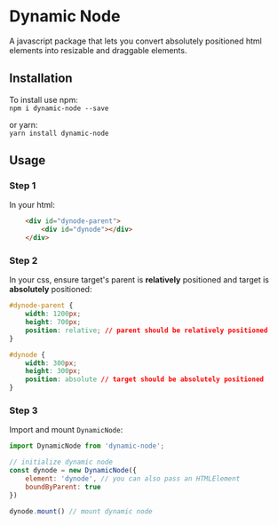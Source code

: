 # Dynamic Node
A javascript package that lets you convert absolutely positioned html elements into resizable and draggable elements.

## Installation
To install use npm: \
```npm i dynamic-node --save``` 

or yarn: \
```yarn install dynamic-node```

## Usage
### Step 1
In your html:
```html
    <div id="dynode-parent">
        <div id="dynode"></div>
    </div>
```

### Step 2
In your css, ensure target's parent is <strong>relatively</strong> positioned and target is <strong>absolutely</strong> positioned:
```css
#dynode-parent {
    width: 1200px;
    height: 700px;
    position: relative; // parent should be relatively positioned
}

#dynode {
    width: 300px;
    height: 300px;
    position: absolute // target should be absolutely positioned
}
```

### Step 3
Import and mount `DynamicNode`:
```javascript
import DynamicNode from 'dynamic-node';

// initialize dynamic node
const dynode = new DynamicNode({
    element: 'dynode', // you can also pass an HTMLElement
    boundByParent: true
})

dynode.mount() // mount dynamic node
```